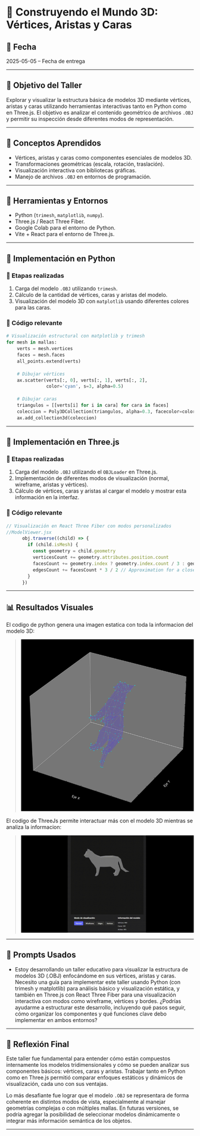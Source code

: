 # 🧪 Construyendo el Mundo 3D: Vértices, Aristas y Caras

## 📅 Fecha
2025-05-05 – Fecha de entrega

---

## 🎯 Objetivo del Taller

Explorar y visualizar la estructura básica de modelos 3D mediante vértices, aristas y caras utilizando herramientas interactivas tanto en Python como en Three.js. El objetivo es analizar el contenido geométrico de archivos `.OBJ` y permitir su inspección desde diferentes modos de representación.

---

## 🧠 Conceptos Aprendidos

- Vértices, aristas y caras como componentes esenciales de modelos 3D.
- Transformaciones geométricas (escala, rotación, traslación).
- Visualización interactiva con bibliotecas gráficas.
- Manejo de archivos `.OBJ` en entornos de programación.

---

## 🔧 Herramientas y Entornos

- Python (`trimesh`, `matplotlib`, `numpy`).
- Three.js / React Three Fiber.
- Google Colab para el entorno de Python.
- Vite + React para el entorno de Three.js.

---

## 🧪 Implementación en Python

### 🔹 Etapas realizadas

1. Carga del modelo `.OBJ` utilizando `trimesh`.
2. Cálculo de la cantidad de vértices, caras y aristas del modelo.
3. Visualización del modelo 3D con `matplotlib` usando diferentes colores para las caras.

### 🔹 Código relevante

```python
# Visualización estructural con matplotlib y trimesh
for mesh in mallas:
    verts = mesh.vertices
    faces = mesh.faces
    all_points.extend(verts)

    # Dibujar vértices
    ax.scatter(verts[:, 0], verts[:, 1], verts[:, 2],
               color='cyan', s=3, alpha=0.5)

    # Dibujar caras
    triangulos = [[verts[i] for i in cara] for cara in faces]
    coleccion = Poly3DCollection(triangulos, alpha=0.3, facecolor=color_aleatorio(), edgecolor='gray')
    ax.add_collection3d(coleccion)

```

---

## 🧪 Implementación en Three.js

### 🔹 Etapas realizadas
1. Carga del modelo `.OBJ` utilizando el `OBJLoader` en Three.js.
2. Implementación de diferentes modos de visualización (normal, wireframe, aristas y vértices).
3. Cálculo de vértices, caras y aristas al cargar el modelo y mostrar esta información en la interfaz.

### 🔹 Código relevante

```jsx
// Visualización en React Three Fiber con modos personalizados
//ModelViewer.jsx
      obj.traverse((child) => {
        if (child.isMesh) {
          const geometry = child.geometry
          verticesCount += geometry.attributes.position.count
          facesCount += geometry.index ? geometry.index.count / 3 : geometry.attributes.position.count / 3
          edgesCount += facesCount * 3 / 2 // Approximation for a closed manifold
        }
      })
```

---

## 📊 Resultados Visuales

El codigo de python genera una imagen estatica con toda la informacion del modelo 3D:
> ![Muestra del funcionamiento en Python](https://github.com/Jul1014/Compuvisual-General/blob/master/2025-04-21_Taller2_Construyendo_Mundo_3d/Python/ImagenMundo3dPython.png)

El codigo de ThreeJs permite interactuar más con el modelo 3D mientras se analiza la informacion:
> ![Demostracion funcionamiento en ThreeJs](https://github.com/Jul1014/Compuvisual-General/blob/master/2025-04-21_Taller2_Construyendo_Mundo_3d/ThreeJs/GifMundo3DThreeJs.gif)

---

## 🧩 Prompts Usados

- Estoy desarrollando un taller educativo para visualizar la estructura de modelos 3D (.OBJ) enfocándome en sus vértices, aristas y caras. Necesito una guía para implementar este taller usando Python (con trimesh y matplotlib) para análisis básico y visualización estática, y también en Three.js con React Three Fiber para una visualización interactiva con modos como wireframe, vértices y bordes. ¿Podrías ayudarme a estructurar este desarrollo, incluyendo qué pasos seguir, cómo organizar los componentes y qué funciones clave debo implementar en ambos entornos?

---

## 💬 Reflexión Final

Este taller fue fundamental para entender cómo están compuestos internamente los modelos tridimensionales y cómo se pueden analizar sus componentes básicos: vértices, caras y aristas. Trabajar tanto en Python como en Three.js permitió comparar enfoques estáticos y dinámicos de visualización, cada uno con sus ventajas.

Lo más desafiante fue lograr que el modelo `.OBJ` se representara de forma coherente en distintos modos de vista, especialmente al manejar geometrías complejas o con múltiples mallas. En futuras versiones, se podría agregar la posibilidad de seleccionar modelos dinámicamente o integrar más información semántica de los objetos.

---
